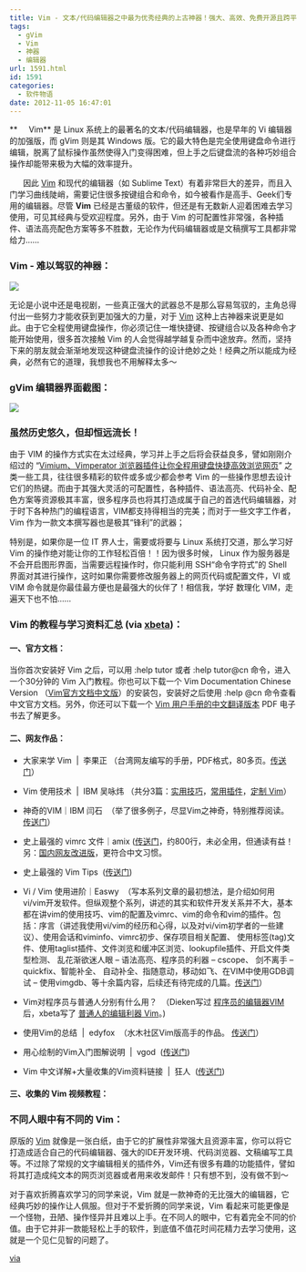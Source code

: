 ```yaml
---
title: Vim - 文本/代码编辑器之中最为优秀经典的上古神器！强大、高效、免费开源且跨平台！
tags:
  - gVim
  - Vim
  - 神器
  - 编辑器
url: 1591.html
id: 1591
categories:
  - 软件物语
date: 2012-11-05 16:47:01
---
```


**     Vim** 是 Linux 系统上的最著名的文本/代码编辑器，也是早年的 Vi 编辑器的加强版，而 gVim 则是其 Windows 版。它的最大特色是完全使用键盘命令进行编辑，脱离了鼠标操作虽然使得入门变得困难，但上手之后键盘流的各种巧妙组合操作却能带来极为大幅的效率提升。

      因此 [Vim](http://www.iplaysoft.com/vim.html) 和现代的编辑器（如 Sublime Text）有着非常巨大的差异，而且入门学习曲线陡峭，需要记住很多按键组合和命令，如今被看作是高手、Geek们专用的编辑器。尽管 **Vim** 已经是古董级的软件，但还是有无数新人迎着困难去学习使用，可见其经典与受欢迎程度。另外，由于 Vim 的可配置性非常强，各种插件、语法高亮配色方案等多不胜数，无论作为代码编辑器或是文稿撰写工具都非常给力……

### Vim - 难以驾驭的神器：

![](http://pic.yupoo.com/a408115319/CosmzVcD/7uEeP.png)

无论是小说中还是电视剧，一些真正强大的武器总不是那么容易驾驭的，主角总得付出一些努力才能收获到更加强大的力量，对于 [Vim](http://www.iplaysoft.com/vim.html) 这种上古神器来说更是如此。由于它全程使用键盘操作，你必须记住一堆快捷键、按键组合以及各种命令才能开始使用，很多首次接触 Vim 的人会觉得越学越复杂而中途放弃。然而，坚持下来的朋友就会渐渐地发现这种键盘流操作的设计绝妙之处！经典之所以能成为经典，必然有它的道理，我想我也不用解释太多～

### gVim 编辑器界面截图：

![](http://pic-server2.byywee.com/blueidea/articleimg/2010/11/8100/02.jpg)

### 虽然历史悠久，但却恒远流长！

由于 VIM 的操作方式实在太过经典，学习并上手之后将会获益良多，譬如刚刚介绍过的 “[Vimium、Vimperator 浏览器插件让你全程用键盘快捷高效浏览网页](http://www.iplaysoft.com/vimium-and-vimperator.html)” 之类一些工具，往往很多精彩的软件或多或少都会参考 Vim 的一些操作思想去设计它们的热键。而由于其强大灵活的可配置性，各种插件、语法高亮、代码补全、配色方案等资源极其丰富，很多程序员也将其打造成属于自己的首选代码编辑器，对于时下各种热门的编程语言，VIM都支持得相当的完美；而对于一些文字工作者，Vim 作为一款文本撰写器也是极其“锋利”的武器；

特别是，如果你是一位 IT 界人士，需要或将要与 Linux 系统打交道，那么学习好 Vim 的操作绝对能让你的工作轻松百倍！！因为很多时候， Linux 作为服务器是不会开启图形界面，当需要远程操作时，你只能利用 SSH“命令字符式”的 Shell 界面对其进行操作，这时如果你需要修改服务器上的网页代码或配置文件，VI 或 VIM 命令就是你最佳最方便也是最强大的伙伴了！相信我，学好 数理化 VIM，走遍天下也不怕……

### Vim 的教程与学习资料汇总 (via [xbeta](http://xbeta.info/vim-tutorials.htm))：

#### 一、官方文档：

当你首次安装好 Vim 之后，可以用 :help tutor 或者 :help tutor@cn 命令，进入一个30分钟的 Vim 入门教程。你也可以下载一个 Vim Documentation Chinese Version （[Vim官方文档中文版](http://dl.iplaysoft.com/files/1954.html)）的安装包，安装好之后使用 :help @cn 命令查看中文官方文档。另外，你还可以下载一个 [Vim 用户手册的中文翻译版本](http://dl.iplaysoft.com/files/1955.html) PDF 电子书去了解更多。

#### 二、网友作品：

*   大家来学 Vim  |  李果正 （台湾网友编写的手册，PDF格式，80多页。[传送门](http://www.study-area.org/tips/vim/)）
    
*   Vim 使用技术  |  IBM 吴咏炜 （共分3篇：[实用技巧](http://www.ibm.com/developerworks/cn/linux/l-tip-vim1/index.html)，[常用插件](http://www.ibm.com/developerworks/cn/linux/l-tip-vim2/index.html)，[定制 Vim](http://www.ibm.com/developerworks/cn/linux/l-tip-vim3/index.html)）
    
*   神奇的VIM｜IBM 闫石  （举了很多例子，尽显Vim之神奇，特别推荐阅读。[传送门](http://www.ibm.com/developerworks/cn/linux/l-tip-prompt/tip15/)）
    
*   史上最强的 vimrc 文件｜amix ([传送门](http://amix.dk/vim/vimrc.html)，约800行，未必全用，但通读有益！另：[国内网友改进版](http://blog.csdn.net/redguardtoo/archive/2006/09/03/1172136.aspx)，更符合中文习惯。
    
*   史上最强的 Vim Tips  ([传送门](http://www.2maomao.com/blog/wp-content/uploads/vim_tips.txt))
    
*   Vi / Vim 使用进阶｜Easwy  （写本系列文章的最初想法，是介绍如何用vi/vim开发软件。但纵观整个系列，讲述的其实和软件开发关系并不大，基本都在讲vim的使用技巧、vim的配置及vimrc、vim的命令和vim的插件。包括：序言（讲述我使用vi/vim的经历和心得，以及对vi/vim初学者的一些建议）、使用会话和viminfo、vimrc初步、保存项目相关配置、 使用标签(tag)文件、使用taglist插件、文件浏览和缓冲区浏览、lookupfile插件、开启文件类型检测、 乱花渐欲迷人眼 – 语法高亮、程序员的利器 – cscope、 剑不离手 – quickfix、智能补全、 自动补全、指随意动，移动如飞、在VIM中使用GDB调试 – 使用vimgdb、等十余篇内容，后续还有待完成的几篇。[传送门](http://easwy.com/blog/archives/advanced-vim-skills-catalog/)）
    
*   Vim对程序员与普通人分别有什么用？  （Dieken写过 [程序员的编辑器VIM](http://www.newsmth.net/bbscon.php?bid=731&id=16603) 后，xbeta写了 [普通人的编辑利器 Vim](http://blog.sina.com.cn/s/blog_46dac66f010005kw.html)。)
    
*   使用Vim的总结  |  edyfox  （水木社区Vim版高手的作品。 [传送门](http://edyfox.codecarver.org/html/vim.html)）
    
*   用心绘制的Vim入门图解说明  |  vgod  ([传送门](http://blog.vgod.tw/2009/12/08/vim-cheat-sheet-for-programmers/))
    
*   Vim 中文详解+大量收集的Vim资料链接  |  狂人  ([传送门](http://hi.baidu.com/515314237/blog/item/2f6d8eee15c0a71dfcfa3cf7.html))
    

#### 三、收集的 Vim 视频教程：

### 不同人眼中有不同的 Vim：

原版的 [Vim](http://www.iplaysoft.com/vim.html) 就像是一张白纸，由于它的扩展性非常强大且资源丰富，你可以将它打造成适合自己的代码编辑器、强大的IDE开发环境、代码浏览器、文稿编写工具等。不过除了常规的文字编辑相关的插件外，Vim还有很多有趣的功能插件，譬如将其打造成纯文本的网页浏览器或者用来收发邮件！只有想不到，没有做不到～

对于喜欢折腾喜欢学习的同学来说，Vim 就是一款神奇的无比强大的编辑器，它经典巧妙的操作让人佩服。但对于不爱折腾的同学来说，Vim 看起来可能更像是一个怪物，丑陋、操作怪异并且难以上手。在不同人的眼中，它有着完全不同的价值。由于它并非一款能轻松上手的软件，到底值不值花时间花精力去学习使用，这就是一个见仁见智的问题了。

[via](http://www.iplaysoft.com/vim.html)